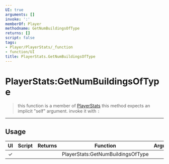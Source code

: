 ```yaml
---
UI: true
arguments: []
invoke: ':'
memberOf: Player
methodname: GetNumBuildingsOfType
returns: []
script: false
tags:
- Player/PlayerStats/_function
- function/UI
title: PlayerStats.GetNumBuildingsOfType
---
```

# PlayerStats:GetNumBuildingsOfType
> this function is a member of [PlayerStats](civ-6/lua/PlayerStats.md)
> this method expects an implicit "self" argument. invoke it with `:`
-----
## Usage
|  UI | Script | Returns | Function | Arguments |
|:---:|:------:|-------:|:--------:|:---------|
|✓| ||PlayerStats:GetNumBuildingsOfType||
